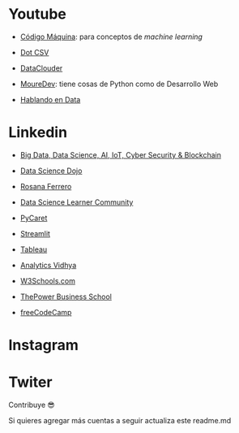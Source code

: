 # Youtube

- [Código Máquina](https://www.youtube.com/c/CodigoMaquina?app=desktop): para conceptos de *machine learning*

- [Dot CSV](https://www.youtube.com/c/dotcsv)

- [DataClouder](https://www.youtube.com/@DATACLOUDER)

- [MoureDev](https://www.youtube.com/channel/UCxPD7bsocoAMq8Dj18kmGyQ): tiene cosas de Python como de Desarrollo Web

- [Hablando en Data](https://www.youtube.com/channel/UCoDZO0dHV8WKao3zjnfNzIQ)

# Linkedin

- [Big Data, Data Science, AI, IoT, Cyber Security & Blockchain](https://www.linkedin.com/groups/3990648/)
  
- [Data Science Dojo](https://www.linkedin.com/company/data-science-dojo/)

- [Rosana Ferrero](https://www.linkedin.com/in/rosanaferrero/)

- [Data Science Learner Community](https://www.linkedin.com/showcase/data-science-learner-community/)

- [PyCaret](https://www.linkedin.com/company/pycaret/?miniCompanyUrn=urn%3Ali%3Afs_miniCompany%3A36103360)

- [Streamlit](https://www.linkedin.com/company/streamlit/?miniCompanyUrn=urn%3Ali%3Afs_miniCompany%3A18997788)

- [Tableau](https://www.linkedin.com/company/tableau-software/?miniCompanyUrn=urn%3Ali%3Afs_miniCompany%3A206993)

- [Analytics Vidhya](https://www.linkedin.com/company/analytics-vidhya/?miniCompanyUrn=urn%3Ali%3Afs_miniCompany%3A3632032)

- [W3Schools.com](https://www.linkedin.com/company/w3schools.com/)

- [ThePower Business School](https://www.linkedin.com/school/the-power/)

- [freeCodeCamp](https://www.linkedin.com/school/free-code-camp/)


# Instagram

# Twiter

Contribuye 😎

Si quieres agregar más cuentas a seguir actualiza este readme.md